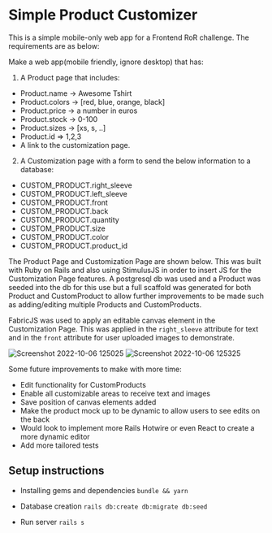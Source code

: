 # Simple Product Customizer

This is a simple mobile-only web app for a Frontend RoR challenge. The requirements are as below:

Make a web app(mobile friendly, ignore desktop) that has:
1. A Product page that includes:
  * Product.name -> Awesome Tshirt
  * Product.colors -> [red, blue, orange, black]
  * Product.price -> a number in euros
  * Product.stock -> 0-100
  * Product.sizes -> [xs, s, ..]
  * Product.id => 1,2,3
  * A link to the customization page.

2. A Customization page with a form to send the below information to a database:
  * CUSTOM_PRODUCT.right_sleeve
  * CUSTOM_PRODUCT.left_sleeve
  * CUSTOM_PRODUCT.front
  * CUSTOM_PRODUCT.back
  * CUSTOM_PRODUCT.quantity
  * CUSTOM_PRODUCT.size
  * CUSTOM_PRODUCT.color
  * CUSTOM_PRODUCT.product_id

The Product Page and Customization Page are shown below. This was built with Ruby on Rails and also using StimulusJS in order to insert JS for the Customization Page features. A postgresql db was used and a Product was seeded into the db for this use but a full scaffold was generated for both Product and CustomProduct to allow further improvements to be made such as adding/editing multiple Products and CustomProducts.

FabricJS was used to apply an editable canvas element in the Customization Page. This was applied in the `right_sleeve` attribute for text and in the `front` attribute for user uploaded images to demonstrate.

![Screenshot 2022-10-06 125025](https://user-images.githubusercontent.com/18538027/194295118-78bf3076-652e-4533-8f40-e1362e1176fa.png)
![Screenshot 2022-10-06 125325](https://user-images.githubusercontent.com/18538027/194295401-af09401e-6dd6-45b5-b567-add646240d9f.png)

Some future improvements to make with more time:
* Edit functionality for CustomProducts
* Enable all customizable areas to receive text and images
* Save position of canvas elements added
* Make the product mock up to be dynamic to allow users to see edits on the back
* Would look to implement more Rails Hotwire or even React to create a more dynamic editor
* Add more tailored tests

## Setup instructions

* Installing gems and dependencies
```bundle && yarn```

* Database creation
```rails db:create db:migrate db:seed```

* Run server
```rails s```